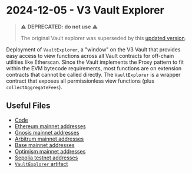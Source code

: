 # 2024-12-05 - V3 Vault Explorer

> ⚠️ **DEPRECATED: do not use** ⚠️
>
> The original Vault explorer was superseded by this [updated version](../../tasks/20250407-v3-vault-explorer-v2/).

Deployment of `VaultExplorer`, a "window" on the V3 Vault that provides easy access to view functions across all Vault contracts for off-chain utilities like Etherscan. Since the Vault implements the Proxy pattern to fit within the EVM bytecode requirements, most functions are on extension contracts that cannot be called directly. The `VaultExplorer` is a wrapper contract that exposes all permissionless view functions (plus `collectAggregateFees`).

## Useful Files

- [Code](https://github.com/balancer/balancer-v3-monorepo/commit/25d73b3d091f5dde943ad6b7d90db9569222510d)
- [Ethereum mainnet addresses](./output/mainnet.json)
- [Gnosis mainnet addresses](./output/gnosis.json)
- [Arbitrum mainnet addresses](./output/arbitrum.json)
- [Base mainnet addresses](./output/base.json)
- [Optimism mainnet addresses](./output/optimism.json)
- [Sepolia testnet addresses](./output/sepolia.json)
- [`VaultExplorer` artifact](./artifact/VaultExplorer.json)
